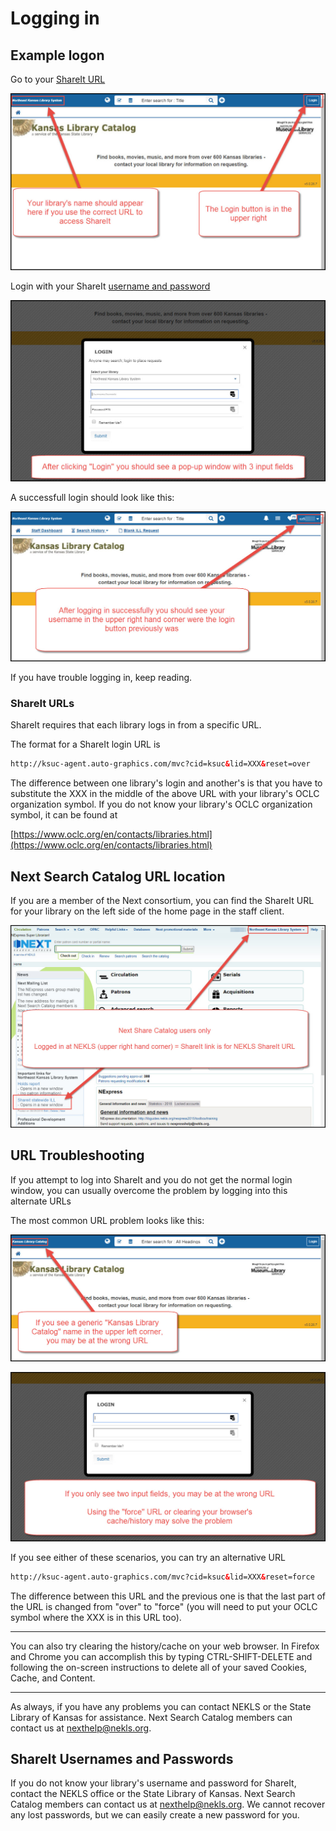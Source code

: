 # Logging in


## Example logon

Go to your [ShareIt URL](#shareit-urls)

![Logon screen](.gitbook/assets/010.jpg)

Login with your ShareIt [username and password](#shareit-usernames-and-passwords)

![Username and password](.gitbook/assets/020.jpg)

A successfull login should look like this:

![Success](.gitbook/assets/030.jpg)

If you have trouble logging in, keep reading.

### ShareIt URLs

ShareIt requires that each library logs in from a specific URL.

The format for a ShareIt login URL is

```html
http://ksuc-agent.auto-graphics.com/mvc?cid=ksuc&lid=XXX&reset=over
```

The difference between one library's login and another's is that you have to substitute the XXX in the middle of the above URL with your library's OCLC organization symbol. If you do not know your library's OCLC organization symbol, it can be found at

[https://www.oclc.org/en/contacts/libraries.html](https://www.oclc.org/en/contacts/libraries.html)

## Next Search Catalog URL location

If you are a member of the Next consortium, you can find the ShareIt URL for your library on the left side of the home page in the staff client.

![Next Share Catalog link](.gitbook/assets/060.jpg)

## URL Troubleshooting

If you attempt to log into ShareIt and you do not get the normal login window, you can usually overcome the problem by logging into this alternate URLs

The most common URL problem looks like this:

![Kansas Library Catalog](.gitbook/assets/040.jpg)

![Two input boxes](.gitbook/assets/050.jpg)

If you see either of these scenarios, you can try an alternative URL

```html
http://ksuc-agent.auto-graphics.com/mvc?cid=ksuc&lid=XXX&reset=force
```

The difference between this URL and the previous one is that the last part of the URL is changed from "over" to "force" (you will need to put your OCLC symbol where the XXX is in this URL too).

---

You can also try clearing the history/cache on your web browser.  In Firefox and Chrome you can accomplish this by typing CTRL-SHIFT-DELETE and following the on-screen instructions to delete all of your saved Cookies, Cache, and Content.

---

As always, if you have any problems you can contact NEKLS or the State Library of Kansas for assistance.  Next Search Catalog members can contact us at nexthelp@nekls.org.

## ShareIt Usernames and Passwords

If you do not know your library's username and password for ShareIt, contact the NEKLS office or the State Library of Kansas.  Next Search Catalog members can contact us at nexthelp@nekls.org.  We cannot recover any lost passwords, but we can easily create a new password for you.
